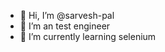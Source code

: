 - 👋 Hi, I’m @sarvesh-pal
- 👀 I’m an test engineer
- 🌱 I’m currently learning selenium

<!---
sarvesh-pal/sarvesh-pal is a ✨ special ✨ repository because its `README.md` (this file) appears on your GitHub profile.
You can click the Preview link to take a look at your changes.
--->
